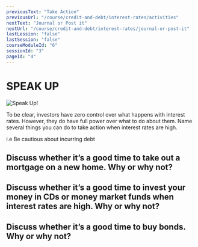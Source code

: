 ```yaml
---
previousText: "Take Action"
previousUrl: "/course/credit-and-debt/interest-rates/activities"
nextText: "Journal or Post it"
nextUrl: "/course/credit-and-debt/interest-rates/journal-or-post-it"
lastLession: "false"
lastSession: "false"
courseModuleId: "6"
sessionId: "3"
pageId: "4"
---
```



# SPEAK UP

![Speak Up!](/assets/img/lets-talk-about-it.png)

To be clear, investors have zero control over what happens with interest rates. However, they do have full power over what to do about them. Name several things you can do to take action when interest rates are high.

i.e Be cautious about incurring debt

## Discuss whether it’s a good time to take out a mortgage on a new home. Why or why not?

<sparkle-feed-post assignment-name="Discuss whether it’s a good time to take out a mortgage on a new home. Why or why not?" ></sparkle-feed-post>

## Discuss whether it’s a good time to invest your money in CDs or money market funds when interest rates are high. Why or why not?

<sparkle-feed-post assignment-name="Discuss whether it’s a good time to invest your money in CDs or money market funds when interest rates are high. Why or why not?" ></sparkle-feed-post>

## Discuss whether it’s a good time to buy bonds. Why or why not?

<sparkle-feed-post assignment-name="Discuss whether it’s a good time to buy bonds. Why or why not?" ></sparkle-feed-post>
